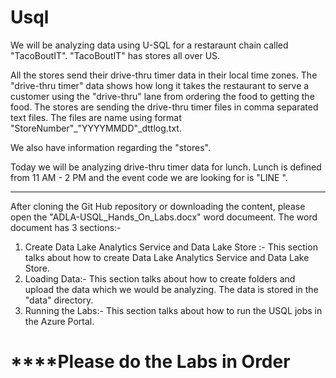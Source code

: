 # Usql
We will be analyzing data using U-SQL for a restaraunt chain called "TacoBoutIT". "TacoBoutIT" has stores all over US. 

All the stores send their drive-thru timer data in their local time zones. The "drive-thru timer" data shows how long it takes the restaurant to serve a customer using the "drive-thru" lane from ordering the food to getting the food. The stores are sending the drive-thru timer files in comma separated text files. The files are name using format "StoreNumber"_"YYYYMMDD"_dttlog.txt.
  
We also have information regarding the "stores". 

Today we will be analyzing drive-thru timer data for lunch. Lunch is defined from 11 AM - 2 PM and the event code we are looking for is "LINE ".

-------------------------------------------------------------------------------------------------------------------------------------

After cloning the Git Hub repository or downloading the content, please open the "ADLA-USQL_Hands_On_Labs.docx" word documeent. The word document has 3 sections:-

1. Create Data Lake Analytics Service and Data Lake Store :- This section talks about how to create Data Lake Analytics Service and Data Lake Store.
2. Loading Data:- This section talks about how to create folders and upload the data which we would be analyzing. The data is stored in the "data" directory.
3. Running the Labs:- This section talks about how to run the USQL jobs in the Azure Portal.

# ****Please do the Labs in Order
